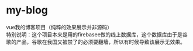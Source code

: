 # my-blog
vue我的博客项目（纯粹的效果展示并非源码）<br/>
特别说明：这个项目本来是用的firebasee做的线上数据库，这个数据库由于是谷歌的产品，谷歌在我国又被禁了的必须要翻墙，所以有时候导致该展示无效果。
